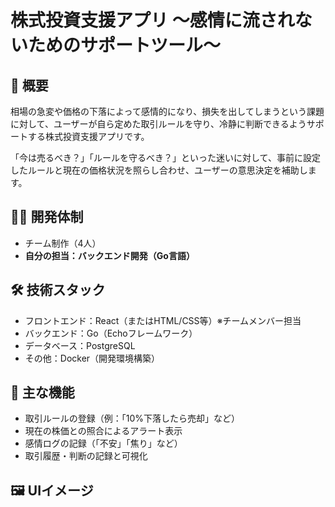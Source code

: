 # 株式投資支援アプリ 〜感情に流されないためのサポートツール〜

## 📌 概要
相場の急変や価格の下落によって感情的になり、損失を出してしまうという課題に対して、ユーザーが自ら定めた取引ルールを守り、冷静に判断できるようサポートする株式投資支援アプリです。

「今は売るべき？」「ルールを守るべき？」といった迷いに対して、事前に設定したルールと現在の価格状況を照らし合わせ、ユーザーの意思決定を補助します。

## 🧑‍💻 開発体制
- チーム制作（4人）
- **自分の担当：バックエンド開発（Go言語）**

## 🛠 技術スタック
- フロントエンド：React（またはHTML/CSS等）※チームメンバー担当
- バックエンド：Go（Echoフレームワーク）
- データベース：PostgreSQL
- その他：Docker（開発環境構築）

## 🧠 主な機能
- 取引ルールの登録（例：「10%下落したら売却」など）
- 現在の株価との照合によるアラート表示
- 感情ログの記録（「不安」「焦り」など）
- 取引履歴・判断の記録と可視化

## 🖼️ UIイメージ
<!-- ![screenshot](./photo/279.png) -->



